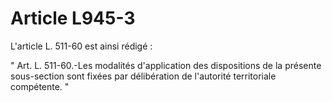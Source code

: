# Article L945-3

L'article L. 511-60 est ainsi rédigé :

" Art. L. 511-60.-Les modalités d'application des dispositions de la présente sous-section sont fixées par délibération de l'autorité territoriale compétente. "
